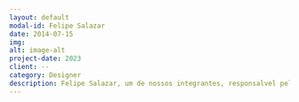 ```yaml
---
layout: default
modal-id: Felipe Salazar
date: 2014-07-15
img: 
alt: image-alt
project-date: 2023
client: --
category: Designer
description: Felipe Salazar, um de nossos integrantes, responsalvel pelo design. Nam.
---
```

